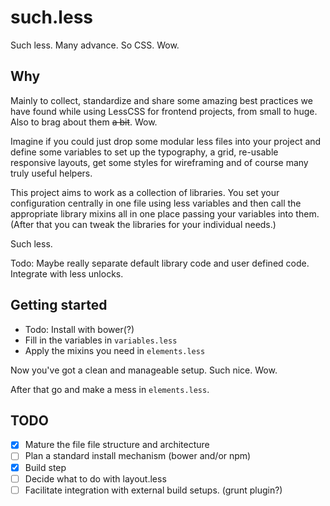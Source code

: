 such.less
=========

Such less. Many advance. So CSS. Wow.

## Why

Mainly to collect, standardize and share some amazing best practices we have found while using LessCSS for frontend projects, from small to huge. Also to brag about them ~~a bit~~. Wow.

Imagine if you could just drop some modular less files into your project and define some variables to set up the typography, a grid, re-usable responsive layouts, get some styles for wireframing and of course many truly useful helpers.

This project aims to work as a collection of libraries. You set your configuration centrally in one file using less variables and then call the appropriate library mixins all in one place passing your variables into them. (After that you can tweak the libraries for your individual needs.)

Such less.

Todo: Maybe really separate default library code and user defined code. Integrate with less unlocks.

## Getting started

- Todo: Install with bower(?)
- Fill in the variables in `variables.less`
- Apply the mixins you need in `elements.less`

Now you've got a clean and manageable setup. Such nice. Wow.

After that go and make a mess in `elements.less`.

## TODO

- [X] Mature the file file structure and architecture
- [ ] Plan a standard install mechanism (bower and/or npm)
- [X] Build step
- [ ] Decide what to do with layout.less
- [ ] Facilitate integration with external build setups. (grunt plugin?)
